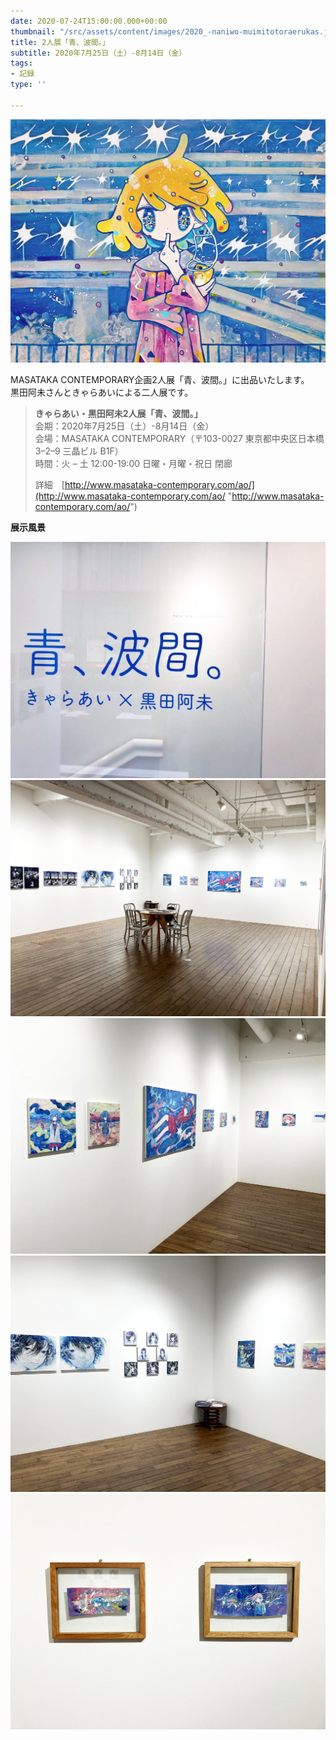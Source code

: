 ```yaml
---
date: 2020-07-24T15:00:00.000+00:00
thumbnail: "/src/assets/content/images/2020_-naniwo-muimitotoraerukas.jpg"
title: 2人展「青、波間。」
subtitle: 2020年7月25日（土）-8月14日（金）
tags:
- 記録
type: ''

---
```

![](/src/assets/content/images/2020_-naniwo-muimitotoraerukas.jpg)

MASATAKA CONTEMPORARY企画2人展「青、波間。」に出品いたします。  
黒田阿未さんときゃらあいによる二人展です。

> **きゃらあい・黒田阿未2人展「青、波間。」**  
> 会期：2020年7月25日（土）-8月14日（金）  
> 会場：MASATAKA CONTEMPORARY（〒103-0027 東京都中央区日本橋 3–2–9 三晶ビル B1F）  
> 時間：火 – 土 12:00-19:00 日曜・月曜・祝日 閉廊
>
> 詳細　[http://www.masataka-contemporary.com/ao/](http://www.masataka-contemporary.com/ao/ "http://www.masataka-contemporary.com/ao/")

**展示風景**

![](/src/assets/content/images/2020_ao01.jpg)
![](/src/assets/content/images/2020_ao04.jpg)
![](/src/assets/content/images/2020_ao02.jpg)
![](/src/assets/content/images/2020_ao03.jpg)
![](/src/assets/content/images/2020_ao05.jpg)